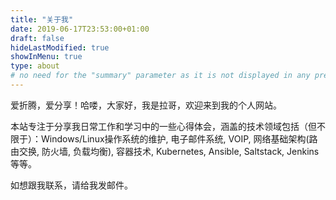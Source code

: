 ```yaml
---
title: "关于我"
date: 2019-06-17T23:53:00+01:00
draft: false
hideLastModified: true
showInMenu: true
type: about
# no need for the "summary" parameter as it is not displayed in any previews
---
```


爱折腾，爱分享！哈喽，大家好，我是拉哥，欢迎来到我的个人网站。

本站专注于分享我日常工作和学习中的一些心得体会，涵盖的技术领域包括（但不限于）：Windows/Linux操作系统的维护, 电子邮件系统, VOIP, 网络基础架构(路由交换, 防火墙, 负载均衡), 容器技术, Kubernetes, Ansible, Saltstack, Jenkins等等。

如想跟我联系，请给我发邮件。

